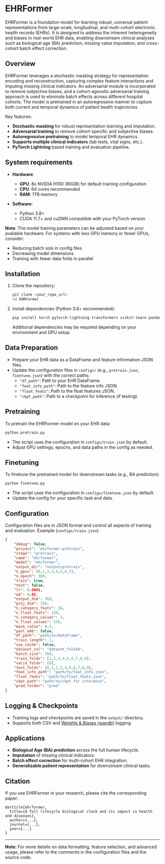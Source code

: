 # EHRFormer

EHRFormer is a foundation model for learning robust, universal patient representations from large-scale, longitudinal, and multi-cohort electronic health records (EHRs). It is designed to address the inherent heterogeneity and biases in real-world EHR data, enabling downstream clinical analyses such as biological age (BA) prediction, missing value imputation, and cross-cohort batch effect correction.

## Overview

EHRFormer leverages a stochastic masking strategy for representation encoding and reconstruction, capturing complex feature interactions and imputing missing clinical indicators. An adversarial module is incorporated to remove subjective biases, and a cohort-agnostic adversarial training approach is used to eliminate batch effects across different hospital cohorts. The model is pretrained in an autoregressive manner to capture both current and temporal dynamics of patient health trajectories.

Key features:
- **Stochastic masking** for robust representation learning and imputation.
- **Adversarial training** to remove cohort-specific and subjective biases.
- **Autoregressive pretraining** to model temporal EHR dynamics.
- **Supports multiple clinical indicators** (lab tests, vital signs, etc.).
- **PyTorch Lightning** based training and evaluation pipeline.

## System requirements

- **Hardware**:
  - **GPU**: 8x NVIDIA H100 (80GB) for default training configuration
  - **CPU**: 64 cores recommended
  - **RAM**: 1TB memory
  
- **Software**:
  - Python 3.8+
  - CUDA 11.7+ and cuDNN compatible with your PyTorch version
  

**Note**: The model training parameters can be adjusted based on your available hardware. For systems with less GPU memory or fewer GPUs, consider:
- Reducing batch size in config files
- Decreasing model dimensions
- Training with fewer data folds in parallel

## Installation

1. Clone the repository:
   ```bash
   git clone <your_repo_url>
   cd EHRFormer
   ```

2. Install dependencies (Python 3.8+ recommended):
   ```bash
   pip install torch pytorch-lightning transformers scikit-learn pandas numpy tqdm matplotlib opencv-python pillow wandb
   ```

   Additional dependencies may be required depending on your environment and GPU setup.

## Data Preparation

- Prepare your EHR data as a DataFrame and feature information JSON files.
- Update the configuration files in `configs/` (e.g., `pretrain.json`, `finetune.json`) with the correct paths:
  - `"df_path"`: Path to your EHR DataFrame.
  - `"feat_info_path"`: Path to the feature info JSON.
  - `"float_feats"`: Path to the float features JSON.
  - `"ckpt_path"`: Path to a checkpoint for inference (if testing).

## Pretraining

To pretrain the EHRFormer model on your EHR data:

```bash
python pretrain.py
```

- The script uses the configuration in `configs/train.json` by default.
- Adjust GPU settings, epochs, and data paths in the config as needed.

## Finetuning

To finetune the pretrained model for downstream tasks (e.g., BA prediction):

```bash
python finetune.py
```

- The script uses the configuration in `configs/finetune.json` by default.
- Update the config for your specific task and data.

## Configuration

Configuration files are in JSON format and control all aspects of training and evaluation. Example (`configs/train.json`):

```json
{
    "debug": false,
    "project": "ehrformer-pretrain",
    "stage": "pretrain",
    "name": "ehrformer",
    "model": "ehrformer",
    "output_dir": "output/pretrain",
    "n_gpus": [0,1,2,3,4,5,6,7],
    "n_epoch": 300,
    "train": true,
    "test": false,
    "lr": 0.0001,
    "wd": 0.05,
    "output_dim": 768,
    "proj_dim": 768,
    "n_category_feats": 28,
    "n_float_feats": 150,
    "n_category_values": 2,
    "n_float_values": 256,
    "mask_ratio": 0.5,
    "pool_emb": false,
    "df_path": "path/to/dataframe",
    "train_length": 1,
    "use_cache": false,
    "dataset_col": "dataset_fold10",
    "batch_size": 768,
    "train_folds": [1,2,3,4,5,6,7,8,9],
    "valid_folds": [0],
    "test_folds": [0,1,2,3,4,5,6,7,8,9],
    "feat_info_path": "path/to/feat_info.json",
    "float_feats": "path/to/float_feats.json",
    "ckpt_path": "path/to/ckpt for inference",
    "pred_folder": "pred"
}
```

## Logging & Checkpoints

- Training logs and checkpoints are saved in the `output/` directory.
- Supports both CSV and [Weights & Biases (wandb)](https://wandb.ai/) logging.

## Applications

- **Biological Age (BA) prediction** across the full human lifecycle.
- **Imputation** of missing clinical indicators.
- **Batch effect correction** for multi-cohort EHR integration.
- **Generalizable patient representation** for downstream clinical tasks.

## Citation

If you use EHRFormer in your research, please cite the corresponding paper:

```
@article{ehrformer,
  title={A full lifecycle biological clock and its impact in health and diseases},
  author={...},
  journal={...},
  year={...}
}
```

---

**Note:** For more details on data formatting, feature selection, and advanced usage, please refer to the comments in the configuration files and the source code. 